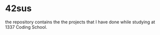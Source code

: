 # 42sus
the repository contains the the projects that I have done while studying at 1337 Coding School.
